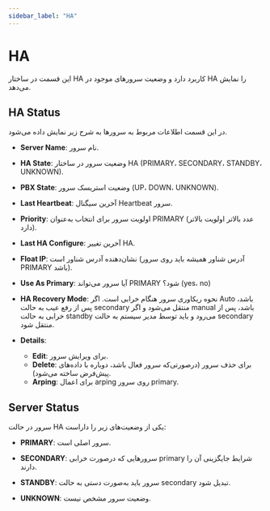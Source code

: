 ```yaml
---
sidebar_label: "HA"
---
```

<head>
  <title>HA  | مستندات سیموتل</title>
</head>

# HA
این قسمت در ساختار HA کاربرد دارد و وضعیت سرور‌‌های موجود در HA را نمایش می‌‌دهد.

## HA Status
در این قسمت اطلاعات مربوط به سرورها به شرح زیر نمایش داده می‌شود.

- **Server Name**: نام سرور.

- **HA State**: وضعیت سرور در ساختار HA (PRIMARY، SECONDARY، STANDBY، UNKNOWN).

- **PBX State**: وضعیت استریسک سرور (UP، DOWN، UNKNOWN).

- **Last Heartbeat**: آخرین سیگنال Heartbeat سرور.

- **Priority**: اولویت سرور برای انتخاب به‌‌عنوان PRIMARY (عدد بالاتر اولویت بالاتر دارد).

- **Last HA Configure**: آخرین تغییر HA.

- **Float IP**: نشان‌دهنده آدرس شناور است (آدرس شناور همیشه باید روی سرور PRIMARY باشد).

- **Use As Primary**: آیا سرور می‌‌تواند PRIMARY شود؟ (yes، no)

- **HA Recovery Mode**: نحوه ریکاوری سرور هنگام خرابی است. اگر Auto باشد، پس از رفع عیب به حالت secondary منتقل می‌شود و اگر manual باشد، پس از خرابی به حالت standby می‌رود و باید توسط مدیر سیستم به حالت secondary منتقل شود.

- **Details**:
	- **Edit**: برای ویرایش سرور.
	- **Delete**: برای حذف سرور (درصورتی‌‌که سرور فعال باشد، دوباره با داده‌‌های پیش‌‌فرض ساخته می‌شود).
	- **Arping**: برای اعمال arping روی سرور primary.
	
	
## Server Status
سرور در حالت HA یکی از وضعیت‌‌های زیر را داراست:

- **PRIMARY**: سرور اصلی است.

- **SECONDARY**: سرور‌‌هایی که درصورت خرابی primary شرایط جایگزینی آن را دارند.

- **STANDBY**: سرور باید به‌صورت دستی به حالت secondary تبدیل شود.

- **UNKNOWN**: وضعیت سرور مشخص نیست.